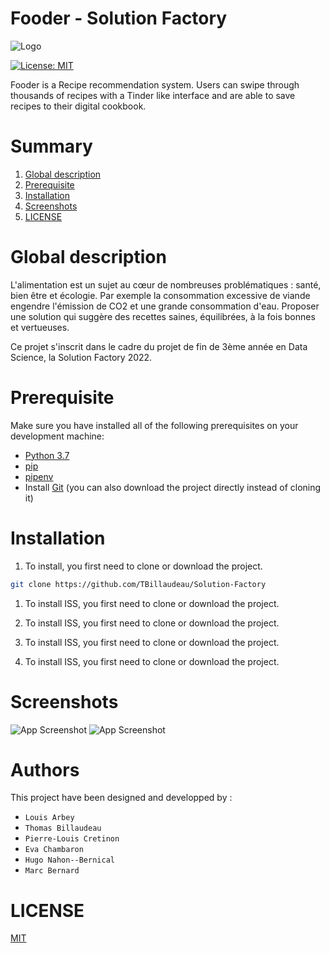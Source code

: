 # Fooder - Solution Factory

![Logo](https://cdn.discordapp.com/attachments/980840788332253184/988739618197364736/logo_colore_blanc.png)

[![License: MIT](https://img.shields.io/badge/License-MIT-yellow.svg)](https://opensource.org/licenses/MIT)

Fooder is a Recipe recommendation system.
Users can swipe through thousands of recipes with a Tinder like interface and are able to save recipes to their digital cookbook.

# Summary
1. [Global description](#Globaldescription)
2. [Prerequisite](#Prerequisite)
3. [Installation](#Installation)
4. [Screenshots](#Screenshots)
5. [LICENSE](#LICENSE)

# Global description
L'alimentation est un sujet au cœur de nombreuses
problématiques : santé, bien être et écologie. Par exemple la
consommation excessive de viande engendre l'émission de
CO2 et une grande consommation d'eau.
Proposer une solution qui suggère des recettes saines, équilibrées, à la fois bonnes et vertueuses.

Ce projet s'inscrit dans le cadre du projet de fin de 3ème année en Data Science, la Solution Factory 2022.

# Prerequisite
Make sure you have installed all of the following prerequisites on your development machine:

- [Python 3.7](https://www.python.org/downloads/)
- [pip](https://pip.pypa.io/en/stable/)
- [pipenv](https://pipenv.pypa.io/en/latest/)
- Install [Git](https://git-scm.com/downloads) (you can also download the project directly instead of cloning it)

# Installation
1. To install, you first need to clone or download the project.

```bash
git clone https://github.com/TBillaudeau/Solution-Factory
```

1. To install ISS, you first need to clone or download the project.

2. To install ISS, you first need to clone or download the project.

3. To install ISS, you first need to clone or download the project.

4. To install ISS, you first need to clone or download the project.


# Screenshots
![App Screenshot](https://via.placeholder.com/468x300?text=App+Screenshot+Here)
![App Screenshot](https://via.placeholder.com/468x300?text=App+Screenshot+Here)

# Authors
This project have been designed and developped by :
- `Louis Arbey`
- `Thomas Billaudeau`
- `Pierre-Louis Cretinon`
- `Eva Chambaron`
- `Hugo Nahon--Bernical`
- `Marc Bernard`

# LICENSE
[MIT](https://choosealicense.com/licenses/mit/)
